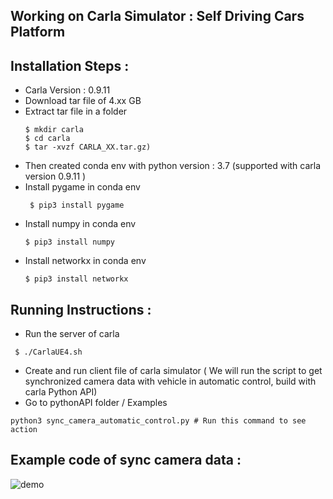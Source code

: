 ## Working on Carla Simulator : Self Driving Cars Platform 

##  Installation Steps : 
- Carla Version : 0.9.11
- Download tar file of 4.xx GB 
- Extract tar file in a folder 
  ```
  $ mkdir carla
  $ cd carla
  $ tar -xvzf CARLA_XX.tar.gz)
  ```
- Then created conda env with python version : 3.7 (supported with carla version 0.9.11 )
- Install pygame in conda env
  ```
   $ pip3 install pygame
  ```
- Install numpy in conda env
  ```
  $ pip3 install numpy
  ```
- Install networkx in conda env
   ```
  $ pip3 install networkx
  ```
   
## Running Instructions : 
- Run the server of carla
```
 $ ./CarlaUE4.sh
```
- Create and run client file of carla simulator 
( We will run the script to get synchronized camera data with vehicle in automatic control, build with carla Python API)
- Go to pythonAPI folder / Examples
```
python3 sync_camera_automatic_control.py # Run this command to see action
```

## Example code of sync camera data : 

![demo](docs/sync_auto_control.gif)
